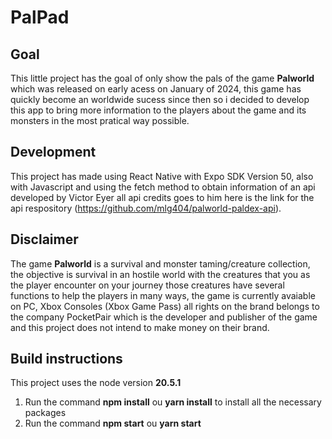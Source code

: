 # PalPad

## Goal
This little project has the goal of only show the pals of the game **Palworld** which was released on early acess on January of 2024, this game has quickly become an worldwide sucess since then so i decided to develop this app to bring more information to the players about the game and its monsters in the most pratical way possible.


## Development
This project has made using React Native with Expo SDK Version 50, also with Javascript and using the fetch method to obtain information of an api developed by Victor Eyer all api credits goes to him here is the link for the api respository (https://github.com/mlg404/palworld-paldex-api).


## Disclaimer
The game **Palworld** is a survival and monster taming/creature collection, the objective is survival in an hostile world with the creatures that you as the player encounter on your journey those creatures have several functions to help the players in many ways, the game is currently avaiable on PC, Xbox Consoles (Xbox Game Pass) all rights on the brand belongs to the company PocketPair which is the developer and publisher of the game and this project does not intend to make money on their brand.  


## Build instructions

This project uses the node version **20.5.1**

1. Run the command **npm install** ou **yarn install** to install all the necessary packages
2. Run the command **npm start** ou **yarn start** 